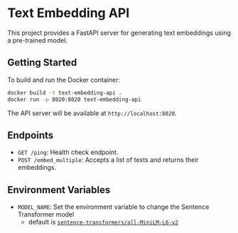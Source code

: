 # Text Embedding API

This project provides a FastAPI server for generating text embeddings using a pre-trained model.

## Getting Started

To build and run the Docker container:

```bash
docker build -t text-embedding-api .
docker run -p 8020:8020 text-embedding-api
```

The API server will be available at `http://localhost:8020`.

## Endpoints

- `GET /ping`: Health check endpoint.
- `POST /embed_multiple`: Accepts a list of texts and returns their embeddings.

## Environment Variables

- `MODEL_NAME`: Set the environment variable to change the Sentence Transformer model
  - default is [`sentence-transformers/all-MiniLM-L6-v2`](https://huggingface.co/sentence-transformers/all-MiniLM-L6-v2)